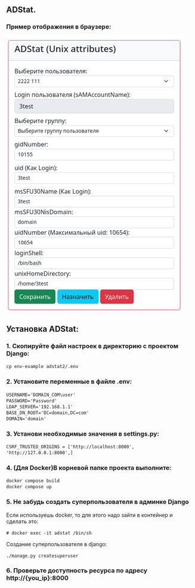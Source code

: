 ## ADStat.

### Пример отображения в браузере:
![Browser preview](png/adstat.png)

## Установка ADStat:
### 1. Скопируйте файл настроек в директорию с проектом Django:
```
cp env-example adstat2/.env
```

### 2. Установите переменные в файле .env:
```
USERNAME='DOMAIN_COM\user'
PASSWORD='Password'
LDAP_SERVER='192.168.1.1'
BASE_DN_ROOT='DC=domain,DC=com'
DOMAIN='domain'
```

### 3. Установи необходимые значения в settings.py:
```
CSRF_TRUSTED_ORIGINS = ['http://localhost:8000', 'http://127.0.0.1:8000',]
```

### 4. (Для Docker)В корневой папке проекта выполните:
```
docker compose build 
docker compose up
```

### 5. Не забудь создать суперпользователя в админке Django
Если используешь docker, то для этого надо зайти в контейнер и сделать это:
```
# docker exec -it adstat /bin/sh
```
Создание суперпользователя в django:
```commandline
./manage.py createsuperuser
```

### 6. Проверьте доступность ресурса по адресу http://{you_ip}:8000
